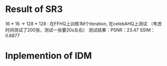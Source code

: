 # Result of SR3
16 * 16 -> 128 * 128 : 在FFHQ上训练1M个iteration, 在celebAHQ上测试 （考虑时间测试了200张，测试一张要20s左右）
测试结果：PSNR：23.47 SSIM：0.6877


# Inplemention of IDM
